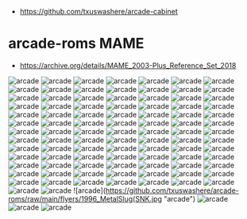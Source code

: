 * https://github.com/txuswashere/arcade-cabinet

# arcade-roms MAME 
* https://archive.org/details/MAME_2003-Plus_Reference_Set_2018


![arcade](https://github.com/txuswashere/arcade-roms/raw/main/flyers/1980_Pac-Man(Midway).jpg "arcade") 
![arcade](https://github.com/txuswashere/arcade-roms/raw/main/flyers/1981_Frogger(Konami).jpg "arcade") 
![arcade](https://github.com/txuswashere/arcade-roms/raw/main/flyers/1981_Frogger(Sega-Gremlin).jpg "arcade") 
![arcade](https://github.com/txuswashere/arcade-roms/raw/main/flyers/1981_MsPac-Man(Midway).jpg "arcade") 
![arcade](https://github.com/txuswashere/arcade-roms/raw/main/flyers/1982_Qbert(Gottlieb).jpg "arcade") 
![arcade](https://github.com/txuswashere/arcade-roms/raw/main/flyers/1982_Tron(Bally-Midway).jpg "arcade") 
![arcade](https://github.com/txuswashere/arcade-roms/raw/main/flyers/1983_ElevatorAction(Taito).jpg "arcade") 
![arcade](https://github.com/txuswashere/arcade-roms/raw/main/flyers/1983_MarioBros(Nintendo).jpg "arcade") 
![arcade](https://github.com/txuswashere/arcade-roms/raw/main/flyers/1984_1942(Capcom).jpg "arcade") 
![arcade](https://github.com/txuswashere/arcade-roms/raw/main/flyers/1984_BombJack(Tehkan).jpg "arcade") 
![arcade](https://github.com/txuswashere/arcade-roms/raw/main/flyers/1984_Kung-FuMaster(DataEast).jpg "arcade") 
![arcade](https://github.com/txuswashere/arcade-roms/raw/main/flyers/1984_MarbleMadness(Atari).jpg "arcade") 
![arcade](https://github.com/txuswashere/arcade-roms/raw/main/flyers/1985_Commando(Capcom).jpg "arcade") 
![arcade](https://github.com/txuswashere/arcade-roms/raw/main/flyers/1985_Ghosts'NGoblins(Capcom).jpg "arcade") 
![arcade](https://github.com/txuswashere/arcade-roms/raw/main/flyers/1985_GreenBeret(Konami).jpg "arcade") 
![arcade](https://github.com/txuswashere/arcade-roms/raw/main/flyers/1985_GunSmoke(Capcom).jpg "arcade") 
![arcade](https://github.com/txuswashere/arcade-roms/raw/main/flyers/1986_Arkanoid(Taito).jpg "arcade") 
![arcade](https://github.com/txuswashere/arcade-roms/raw/main/flyers/1986_BubbleBobble(Taito).jpg "arcade") 
![arcade](https://github.com/txuswashere/arcade-roms/raw/main/flyers/1986_IkariWarriors(SNK).jpg "arcade") 
![arcade](https://github.com/txuswashere/arcade-roms/raw/main/flyers/1986_OutRun(Sega).jpg "arcade") 
![arcade](https://github.com/txuswashere/arcade-roms/raw/main/flyers/1986_Renegade(Taito).jpg "arcade") 
![arcade](https://github.com/txuswashere/arcade-roms/raw/main/flyers/1986_Trojan(Capcom).jpg "arcade") 
![arcade](https://github.com/txuswashere/arcade-roms/raw/main/flyers/1986_Trojan(Romstar).jpg "arcade") 
![arcade](https://github.com/txuswashere/arcade-roms/raw/main/flyers/1986_WonderBoy(Sega).jpg "arcade") 
![arcade](https://github.com/txuswashere/arcade-roms/raw/main/flyers/1987_BlackTiger(Capcom).jpg "arcade") 
![arcade](https://github.com/txuswashere/arcade-roms/raw/main/flyers/1987_CombatSchool(Konami).jpg "arcade") 
![arcade](https://github.com/txuswashere/arcade-roms/raw/main/flyers/1987_Contra(Konami).jpg "arcade") 
![arcade](https://github.com/txuswashere/arcade-roms/raw/main/flyers/1987_DoubleDragon(Taito).jpg "arcade") 
![arcade](https://github.com/txuswashere/arcade-roms/raw/main/flyers/1987_Karnov(DataEast).jpg "arcade") 
![arcade](https://github.com/txuswashere/arcade-roms/raw/main/flyers/1987_OperationWolf(Taito).jpg "arcade") 
![arcade](https://github.com/txuswashere/arcade-roms/raw/main/flyers/1987_PsychoSoldier(SNK).jpg "arcade") 
![arcade](https://github.com/txuswashere/arcade-roms/raw/main/flyers/1987_RainbowIslands-TheStoryofBubbleBobble2(Taito).jpg "arcade") 
![arcade](https://github.com/txuswashere/arcade-roms/raw/main/flyers/1987_Rastan(Taito).jpg "arcade") 
![arcade](https://github.com/txuswashere/arcade-roms/raw/main/flyers/1987_Shinobi(Sega).jpg "arcade") 
![arcade](https://github.com/txuswashere/arcade-roms/raw/main/flyers/1987_TigerRoad(Capcom).jpg "arcade") 
![arcade](https://github.com/txuswashere/arcade-roms/raw/main/flyers/1988_AlteredBeast(Sega).jpg "arcade") 
![arcade](https://github.com/txuswashere/arcade-roms/raw/main/flyers/1988_BadDudes(DataEast).jpg "arcade") 
![arcade](https://github.com/txuswashere/arcade-roms/raw/main/flyers/1988_Cabal(Taito).jpg "arcade") 
![arcade](https://github.com/txuswashere/arcade-roms/raw/main/flyers/1988_Chelnov-AtomicRunner(DataEast).jpg "arcade") 
![arcade](https://github.com/txuswashere/arcade-roms/raw/main/flyers/1988_Ghouls'NGhosts(Capcom).jpg "arcade") 
![arcade](https://github.com/txuswashere/arcade-roms/raw/main/flyers/1988_POW_PrisonersofWar(SNK).jpg "arcade") 
![arcade](https://github.com/txuswashere/arcade-roms/raw/main/flyers/1988_RoboCop(DataEast).jpg "arcade") 
![arcade](https://github.com/txuswashere/arcade-roms/raw/main/flyers/1988_Superman(Taito).jpg "arcade") 
![arcade](https://github.com/txuswashere/arcade-roms/raw/main/flyers/1988_Teris_Atari.jpg "arcade") 
![arcade](https://github.com/txuswashere/arcade-roms/raw/main/flyers/1989_BlockOut(Technos).jpg "arcade") 
![arcade](https://github.com/txuswashere/arcade-roms/raw/main/flyers/1989_FinalFight(Capcom).jpg "arcade") 
![arcade](https://github.com/txuswashere/arcade-roms/raw/main/flyers/1989_GoldenAxe(Sega).jpg "arcade") 
![arcade](https://github.com/txuswashere/arcade-roms/raw/main/flyers/1989_IkariIIITheRescue(SNK).jpg "arcade") 
![arcade](https://github.com/txuswashere/arcade-roms/raw/main/flyers/1989_Nastar(Taito).jpg "arcade") 
![arcade](https://github.com/txuswashere/arcade-roms/raw/main/flyers/1989_Pang(Mitchell).jpg "arcade") 
![arcade](https://github.com/txuswashere/arcade-roms/raw/main/flyers/1989_ShadowDancer(Sega).jpg "arcade") 
![arcade](https://github.com/txuswashere/arcade-roms/raw/main/flyers/1989_SlySpy(DataEast).jpg "arcade") 
![arcade](https://github.com/txuswashere/arcade-roms/raw/main/flyers/1989_Strider(Capcom).jpg "arcade") 
![arcade](https://github.com/txuswashere/arcade-roms/raw/main/flyers/1989_TeenageMutantNinjaTurtles(konami).jpg "arcade") 
![arcade](https://github.com/txuswashere/arcade-roms/raw/main/flyers/1989_Toki(Fabtek).jpg "arcade") 
![arcade](https://github.com/txuswashere/arcade-roms/raw/main/flyers/1990_Batman(Atari).jpg "arcade") 
![arcade](https://github.com/txuswashere/arcade-roms/raw/main/flyers/1990_BloodBros(Fabtek).jpg "arcade") 
![arcade](https://github.com/txuswashere/arcade-roms/raw/main/flyers/1990_BloodBros(TadCorporation).jpg "arcade") 
![arcade](https://github.com/txuswashere/arcade-roms/raw/main/flyers/1990_Hammerin'Harry(Irem).jpg "arcade") 
![arcade](https://github.com/txuswashere/arcade-roms/raw/main/flyers/1990_Klax(Atari).jpg "arcade") 
![arcade](https://github.com/txuswashere/arcade-roms/raw/main/flyers/1990_Mercs(Capcom).jpg "arcade") 
![arcade](https://github.com/txuswashere/arcade-roms/raw/main/flyers/1990_MichaelJacksonsMoonwalker(Sega).jpg "arcade") 
![arcade](https://github.com/txuswashere/arcade-roms/raw/main/flyers/1990_SnowBros(Toaplan).jpg "arcade") 
![arcade](https://github.com/txuswashere/arcade-roms/raw/main/flyers/1990_SuperPang(Mitchell).jpg "arcade") 
![arcade](https://github.com/txuswashere/arcade-roms/raw/main/flyers/1991_3Wonders(Capcom).jpg "arcade") 
![arcade](https://github.com/txuswashere/arcade-roms/raw/main/flyers/1991_Asterix(Konami).jpg "arcade") 
![arcade](https://github.com/txuswashere/arcade-roms/raw/main/flyers/1991_BigKarnak(Gaelco).jpg "arcade") 
![arcade](https://github.com/txuswashere/arcade-roms/raw/main/flyers/1991_CaptainAmericaandTheAvengers(DataEast).jpg "arcade") 
![arcade](https://github.com/txuswashere/arcade-roms/raw/main/flyers/1991_CaptainCommando(Capcom).jpg "arcade") 
![arcade](https://github.com/txuswashere/arcade-roms/raw/main/flyers/1991_CavemanNinja(DataEast).jpg "arcade") 
![arcade](https://github.com/txuswashere/arcade-roms/raw/main/flyers/1991_GalsPanic(Kaneko).jpg "arcade") 
![arcade](https://github.com/txuswashere/arcade-roms/raw/main/flyers/1991_HardHead2(SpaceAge).jpg "arcade") 
![arcade](https://github.com/txuswashere/arcade-roms/raw/main/flyers/1991_RoboCop2(DataEast).jpg "arcade") 
![arcade](https://github.com/txuswashere/arcade-roms/raw/main/flyers/1991_Simpsons,The(Konami).jpg "arcade") 
![arcade](https://github.com/txuswashere/arcade-roms/raw/main/flyers/1991_StreetFighterII-ChampionEdition(Capcom).jpg "arcade") 
![arcade](https://github.com/txuswashere/arcade-roms/raw/main/flyers/1991_SunsetRiders(Konami).jpg "arcade") 
![arcade](https://github.com/txuswashere/arcade-roms/raw/main/flyers/1991_TumblePop(DataEast).jpg "arcade") 
![arcade](https://github.com/txuswashere/arcade-roms/raw/main/flyers/1992_CadillacsandDinosaurs(Capcom).jpg "arcade") 
![arcade](https://github.com/txuswashere/arcade-roms/raw/main/flyers/1992_DynaBlaster(Irem).jpg "arcade") 
![arcade](https://github.com/txuswashere/arcade-roms/raw/main/flyers/1992_KnightsOfTheRound(Capcom).jpg "arcade") 
![arcade](https://github.com/txuswashere/arcade-roms/raw/main/flyers/1992MortalKombat(Midway).jpg "arcade") 
![arcade](https://github.com/txuswashere/arcade-roms/raw/main/flyers/1992_Splash(Gaelco).jpg "arcade") 
![arcade](https://github.com/txuswashere/arcade-roms/raw/main/flyers/1992_Squash(Gaelco).jpg "arcade") 
![arcade](https://github.com/txuswashere/arcade-roms/raw/main/flyers/1992_ThunderHoop(Gaelco).jpg "arcade") 
![arcade](https://github.com/txuswashere/arcade-roms/raw/main/flyers/1992_ThunderHoop_Gaelco.jpg "arcade") 
![arcade](https://github.com/txuswashere/arcade-roms/raw/main/flyers/1992_WorldHeroes.jpg "arcade") 
![arcade](https://github.com/txuswashere/arcade-roms/raw/main/flyers/1993_BonksAdventure(Kaneko).jpg "arcade") 
![arcade](https://github.com/txuswashere/arcade-roms/raw/main/flyers/1993_Dungeons&Dragons-TowerofDoom(Capcom).jpg "arcade") 
![arcade](https://github.com/txuswashere/arcade-roms/raw/main/flyers/1993_Punisher,The(Capcom).jpg "arcade") 
![arcade](https://github.com/txuswashere/arcade-roms/raw/main/flyers/1993_WorldRally(Gaelco).jpg "arcade") 
![arcade](https://github.com/txuswashere/arcade-roms/raw/main/flyers/1994_AlligatorHunt(Gaelco).jpg "arcade") 
![arcade](https://github.com/txuswashere/arcade-roms/raw/main/flyers/1994_Battletoads(ElectronicArts).jpg "arcade") 
![arcade](https://github.com/txuswashere/arcade-roms/raw/main/flyers/1994_Windjammers(DataEast).jpg "arcade") 
![arcade](https://github.com/txuswashere/arcade-roms/raw/main/flyers/1996_MetalSlug(SNK.jpg "arcade") 
![arcade](https://github.com/txuswashere/arcade-roms/raw/main/flyers/1998_RadikalBikers(Nanco).jpg "arcade") 
![arcade](https://github.com/txuswashere/arcade-roms/raw/main/flyers/1999_CrazyTaxi.jpg "arcade") 
![arcade](https://github.com/txuswashere/arcade-roms/raw/main/flyers/1999_CrazyTaxi(Sega).jpg "arcade") 
